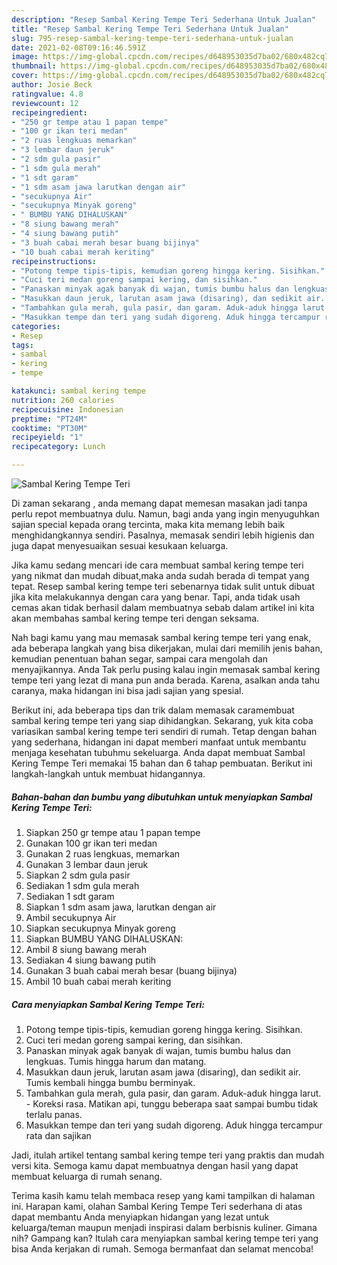 ```yaml
---
description: "Resep Sambal Kering Tempe Teri Sederhana Untuk Jualan"
title: "Resep Sambal Kering Tempe Teri Sederhana Untuk Jualan"
slug: 795-resep-sambal-kering-tempe-teri-sederhana-untuk-jualan
date: 2021-02-08T09:16:46.591Z
image: https://img-global.cpcdn.com/recipes/d648953035d7ba02/680x482cq70/sambal-kering-tempe-teri-foto-resep-utama.jpg
thumbnail: https://img-global.cpcdn.com/recipes/d648953035d7ba02/680x482cq70/sambal-kering-tempe-teri-foto-resep-utama.jpg
cover: https://img-global.cpcdn.com/recipes/d648953035d7ba02/680x482cq70/sambal-kering-tempe-teri-foto-resep-utama.jpg
author: Josie Beck
ratingvalue: 4.8
reviewcount: 12
recipeingredient:
- "250 gr tempe atau 1 papan tempe"
- "100 gr ikan teri medan"
- "2 ruas lengkuas memarkan"
- "3 lembar daun jeruk"
- "2 sdm gula pasir"
- "1 sdm gula merah"
- "1 sdt garam"
- "1 sdm asam jawa larutkan dengan air"
- "secukupnya Air"
- "secukupnya Minyak goreng"
- " BUMBU YANG DIHALUSKAN"
- "8 siung bawang merah"
- "4 siung bawang putih"
- "3 buah cabai merah besar buang bijinya"
- "10 buah cabai merah keriting"
recipeinstructions:
- "Potong tempe tipis-tipis, kemudian goreng hingga kering. Sisihkan."
- "Cuci teri medan goreng sampai kering, dan sisihkan."
- "Panaskan minyak agak banyak di wajan, tumis bumbu halus dan lengkuas. Tumis hingga harum dan matang."
- "Masukkan daun jeruk, larutan asam jawa (disaring), dan sedikit air. Tumis kembali hingga bumbu berminyak."
- "Tambahkan gula merah, gula pasir, dan garam. Aduk-aduk hingga larut. Koreksi rasa. Matikan api, tunggu beberapa saat sampai bumbu tidak terlalu panas."
- "Masukkan tempe dan teri yang sudah digoreng. Aduk hingga tercampur rata dan sajikan"
categories:
- Resep
tags:
- sambal
- kering
- tempe

katakunci: sambal kering tempe 
nutrition: 260 calories
recipecuisine: Indonesian
preptime: "PT24M"
cooktime: "PT30M"
recipeyield: "1"
recipecategory: Lunch

---
```



![Sambal Kering Tempe Teri](https://img-global.cpcdn.com/recipes/d648953035d7ba02/680x482cq70/sambal-kering-tempe-teri-foto-resep-utama.jpg)

Di zaman  sekarang , anda memang dapat memesan masakan jadi tanpa perlu repot membuatnya dulu. Namun, bagi anda yang ingin menyuguhkan sajian special kepada orang tercinta, maka kita memang lebih baik menghidangkannya sendiri. Pasalnya, memasak sendiri lebih higienis dan juga dapat menyesuaikan sesuai kesukaan keluarga.

Jika kamu sedang mencari ide cara membuat sambal kering tempe teri yang nikmat dan mudah dibuat,maka anda sudah berada di tempat yang tepat. Resep sambal kering tempe teri  sebenarnya tidak sulit untuk dibuat jika kita melakukannya dengan cara yang benar. Tapi, anda tidak usah cemas akan tidak berhasil dalam membuatnya 
sebab dalam artikel ini kita akan membahas sambal kering tempe teri dengan seksama.  



Nah bagi kamu yang mau memasak sambal kering tempe teri yang enak, ada beberapa langkah yang bisa dikerjakan, mulai dari memilih jenis bahan, kemudian penentuan bahan segar, sampai cara mengolah dan menyajikannya. Anda Tak perlu pusing kalau ingin memasak sambal kering tempe teri yang lezat di mana pun anda berada. Karena, asalkan anda  tahu caranya, maka hidangan ini bisa jadi sajian yang spesial.

Berikut ini, ada beberapa tips dan trik dalam memasak caramembuat sambal kering tempe teri yang siap dihidangkan. Sekarang, yuk kita coba variasikan sambal kering tempe teri sendiri di rumah. Tetap dengan bahan yang sederhana, hidangan ini dapat memberi manfaat untuk membantu menjaga kesehatan tubuhmu sekeluarga. Anda dapat membuat Sambal Kering Tempe Teri memakai 15 bahan dan 6 tahap pembuatan. Berikut ini langkah-langkah untuk membuat hidangannya.

<!--inarticleads1-->

##### Bahan-bahan dan bumbu yang dibutuhkan untuk menyiapkan Sambal Kering Tempe Teri:

1. Siapkan 250 gr tempe atau 1 papan tempe
1. Gunakan 100 gr ikan teri medan
1. Gunakan 2 ruas lengkuas, memarkan
1. Gunakan 3 lembar daun jeruk
1. Siapkan 2 sdm gula pasir
1. Sediakan 1 sdm gula merah
1. Sediakan 1 sdt garam
1. Siapkan 1 sdm asam jawa, larutkan dengan air
1. Ambil secukupnya Air
1. Siapkan secukupnya Minyak goreng
1. Siapkan  BUMBU YANG DIHALUSKAN:
1. Ambil 8 siung bawang merah
1. Sediakan 4 siung bawang putih
1. Gunakan 3 buah cabai merah besar (buang bijinya)
1. Ambil 10 buah cabai merah keriting




<!--inarticleads2-->

##### Cara menyiapkan Sambal Kering Tempe Teri:

1. Potong tempe tipis-tipis, kemudian goreng hingga kering. Sisihkan.
1. Cuci teri medan goreng sampai kering, dan sisihkan.
1. Panaskan minyak agak banyak di wajan, tumis bumbu halus dan lengkuas. Tumis hingga harum dan matang.
1. Masukkan daun jeruk, larutan asam jawa (disaring), dan sedikit air. Tumis kembali hingga bumbu berminyak.
1. Tambahkan gula merah, gula pasir, dan garam. Aduk-aduk hingga larut. - Koreksi rasa. Matikan api, tunggu beberapa saat sampai bumbu tidak terlalu panas.
1. Masukkan tempe dan teri yang sudah digoreng. Aduk hingga tercampur rata dan sajikan




Jadi, itulah artikel tentang  sambal kering tempe teri  yang praktis dan mudah versi kita. Semoga kamu dapat membuatnya dengan hasil yang dapat membuat keluarga di rumah senang. 

Terima kasih kamu telah membaca resep yang kami tampilkan di halaman ini. Harapan kami, olahan  Sambal Kering Tempe Teri sederhana di atas dapat membantu Anda menyiapkan hidangan yang lezat untuk keluarga/teman maupun menjadi inspirasi dalam berbisnis kuliner. Gimana nih? Gampang kan? Itulah cara menyiapkan sambal kering tempe teri yang bisa Anda kerjakan di rumah. Semoga bermanfaat dan selamat mencoba!


